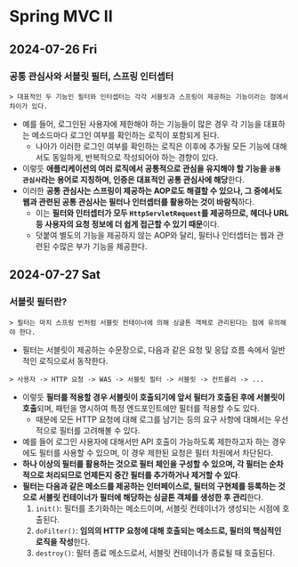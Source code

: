 # Spring MVC II
## 2024-07-26 Fri
### 공통 관심사와 서블릿 필터, 스프링 인터셉터
```
> 대표적인 두 기능인 필터와 인터셉터는 각각 서블릿과 스프링이 제공하는 기능이라는 점에서 차이가 있다.
```
* 예를 들어, 로그인된 사용자에 제한해야 하는 기능들이 많은 경우 각 기능을 대표하는 메소드마다 로그인 여부를 확인하는 로직이 포함되게 된다.
  * 나아가 이러한 로그인 여부를 확인하는 로직은 이후에 추가될 모든 기능에 대해서도 동일하게, 반복적으로 작성되어야 하는 경향이 있다.
* 이렇듯 **애플리케이션의 여러 로직에서 공통적으로 관심을 유지해야 할 기능을 `공통 관심사`라는 용어로 지칭하며, 인증은 대표적인 공통 관심사에 해당**한다.
* 이러한 **공통 관심사는 스프링이 제공하는 AOP로도 해결할 수 있으나, 그 중에서도 웹과 관련된 공통 관심사는 필터나 인터셉터를 활용하는 것이 바람직**하다.
  * 이는 **필터와 인터셉터가 모두 `HttpServletRequest`를 제공하므로, 헤더나 URL 등 사용자의 요청 정보에 더 쉽게 접근할 수 있기 때문**이다.
  * 덧붙여 별도의 기능을 제공하지 않는 AOP와 달리, 필터나 인터셉터는 웹과 관련된 수많은 부가 기능을 제공한다.

## 2024-07-27 Sat
### 서블릿 필터란?
```
> 필터는 마치 스프링 빈처럼 서블릿 컨테이너에 의해 싱글톤 객체로 관리된다는 점에 유의해야 한다.
```
* 필터는 서블릿이 제공하는 수문장으로, 다음과 같은 요청 및 응답 흐름 속에서 일반적인 로직으로서 동작한다.
```
> 사용자 -> HTTP 요청 -> WAS -> 서블릿 필터 -> 서블릿 -> 컨트롤러 -> ... 
```
* 이렇듯 **필터를 적용할 경우 서블릿이 호출되기에 앞서 필터가 호출된 후에 서블릿이 호출**되며, 패턴을 명시하여 특정 엔드포인트에만 필터를 적용할 수도 있다.
  * 때문에 모든 HTTP 요청에 대해 로그를 남기는 등의 요구 사항에 대해서는 우선적으로 필터를 고려해볼 수 있다.
* 예를 들어 로그인 사용자에 대해서만 API 호출이 가능하도록 제한하고자 하는 경우에도 필터를 사용할 수 있으며, 이 경우 제한된 요청은 필터 차원에서 차단된다.
* **하나 이상의 필터를 활용하는 것으로 필터 체인을 구성할 수 있으며, 각 필터는 순차적으로 처리되므로 언제든지 중간 필터를 추가하거나 제거할 수 있다**.
* **필터는 다음과 같은 메소드를 제공하는 인터페이스로, 필터의 구현체를 등록하는 것으로 서블릿 컨테이너가 필터에 해당하는 싱글톤 객체를 생성한 후 관리**한다.
  1. `init()`: 필터를 초기화하는 메소드이며, 서블릿 컨테이너가 생성되는 시점에 호출된다.
  2. `doFilter()`: **임의의 HTTP 요청에 대해 호출되는 메소드로, 필터의 핵심적인 로직을 작성**한다.
  3. `destroy()`: 필터 종료 메소드로서, 서블릿 컨테이너가 종료될 때 호출된다.